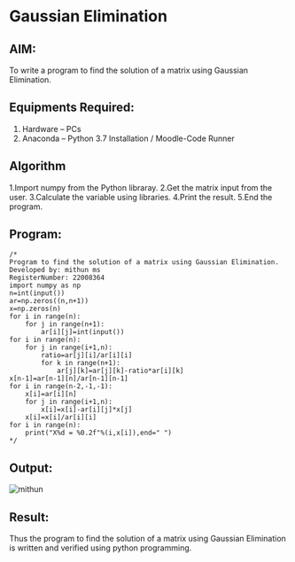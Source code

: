 # Gaussian Elimination

## AIM:
To write a program to find the solution of a matrix using Gaussian Elimination.

## Equipments Required:
1. Hardware – PCs
2. Anaconda – Python 3.7 Installation / Moodle-Code Runner

## Algorithm
1.Import numpy from the Python libraray.
2.Get the matrix input from the user.
3.Calculate the variable using libraries.
4.Print the result.
5.End the program.

## Program:
```
/*
Program to find the solution of a matrix using Gaussian Elimination.
Developed by: mithun ms
RegisterNumber: 22008364
import numpy as np
n=int(input())
ar=np.zeros((n,n+1))
x=np.zeros(n)
for i in range(n):
    for j in range(n+1):
        ar[i][j]=int(input())
for i in range(n):
    for j in range(i+1,n):
        ratio=ar[j][i]/ar[i][i]
        for k in range(n+1):
            ar[j][k]=ar[j][k]-ratio*ar[i][k]
x[n-1]=ar[n-1][n]/ar[n-1][n-1]
for i in range(n-2,-1,-1):
    x[i]=ar[i][n]
    for j in range(i+1,n):
        x[i]=x[i]-ar[i][j]*x[j]
    x[i]=x[i]/ar[i][i]
for i in range(n):
    print("X%d = %0.2f"%(i,x[i]),end=" ")
*/
```

## Output:
![mithun](https://user-images.githubusercontent.com/118344695/215434323-18934f22-cfc0-4f63-8d6d-47ef06035366.png)



## Result:
Thus the program to find the solution of a matrix using Gaussian Elimination is written and verified using python programming.

